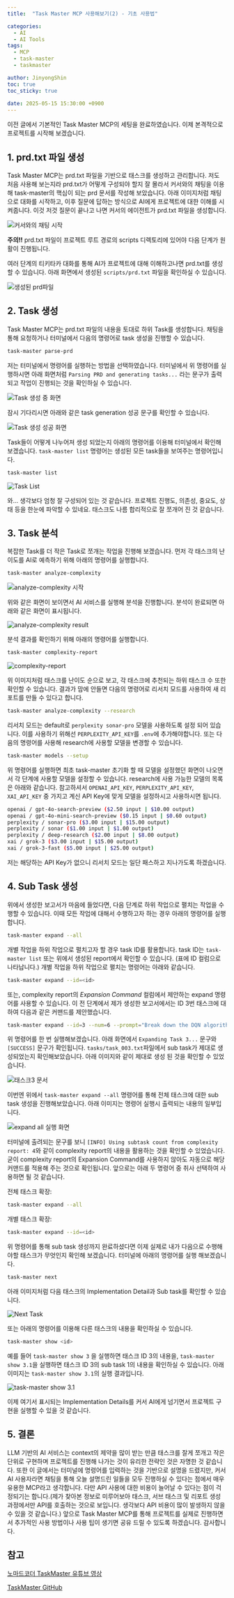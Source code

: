 ```yaml
---
title:  "Task Master MCP 사용해보기(2) - 기초 사용법"

categories:
  - AI
  - AI Tools
tags:
  - MCP
  - task-master
  - taskmaster

author: JinyongShin
toc: true
toc_sticky: true
 
date: 2025-05-15 15:30:00 +0900
---
```


이전 글에서 기본적인 Task Master MCP의 세팅을 완료하였습니다. 이제 본격적으로 프로젝트를 시작해 보겠습니다.

## 1. prd.txt 파일 생성

Task Master MCP는 prd.txt 파일을 기반으로 태스크를 생성하고 관리합니다. 저도 처음 사용해 보는지라 prd.txt가 어떻게 구성되야 할지 잘 몰라서 커서와의 채팅을 이용해 task-master의 핵심이 되는 prd 문서를 작성해 보았습니다. 아래 이미지처럼 채팅으로 대화를 시작하고, 이후 질문에 답하는 방식으로 AI에게 프로젝트에 대한 이해를 시켜줍니다. 이것 저것 질문이 끝나고 나면 커서의 에이전트가 prd.txt 파일을 생성합니다. 

![커서와의 채팅 시작](../assets/img/task_master_2/01_chat_history.png)

**주의!!** prd.txt 파일이 프로젝트 루트 경로의 scripts 디렉토리에 있어야 다음 단계가 원활이 진행됩니다.

여러 단계의 티키타카 대화를 통해 AI가 프로젝트에 대해 이해하고나면 prd.txt를 생성할 수 있습니다. 아래 화면에서 생성된 `scripts/prd.txt` 파일을 확인하실 수 있습니다.

![생성된 prd파일](../assets/img/task_master_2/02_prd_txt_file.png)

## 2. Task 생성

Task Master MCP는 prd.txt 파일의 내용을 토대로 하위 Task를 생성합니다. 채팅을 통해 요청하거나 터미널에서 다음의 명령어로 task 생성을 진행할 수 있습니다.

```bash
task-master parse-prd
```

저는 터미널에서 명령어를 실행하는 방법을 선택하였습니다. 터미널에서 위 명령어를 실행하시면 아래 화면처럼 `Parsing PRD and generating tasks...` 라는 문구가 출력되고 작업이 진행되는 것을 확인하실 수 있습니다.

![Task 생성 중 화면](../assets/img/task_master_2/03_parse_prd.png)

잠시 기다리시면 아래와 같은 task generation 성공 문구를 확인할 수 있습니다.

![Task 생성 성공 화면](../assets/img/task_master_2/04_success_task_gen.png)

Task들이 어떻게 나누어져 생성 되었는지 아래의 명령어를 이용해 터미널에서 확인해보겠습니다. `task-master list` 명령어는 생성된 모든 task들을 보여주는 명령어입니다.

```bash
task-master list
```

![Task List](../assets/img/task_master_2/05_task_list_cli.png)

와... 생각보다 엄청 잘 구성되어 있는 것 같습니다. 프로젝트 진행도, 의존성, 중요도, 상태 등을 한눈에 파악할 수 있네요. 태스크도 나름 합리적으로 잘 쪼개어 진 것 같습니다.

## 3. Task 분석 

복잡한 Task를 더 작은 Task로 쪼개는 작업을 진행해 보겠습니다. 먼저 각 태스크의 난이도를 AI로 예측하기 위해 아래의 명령어를 실행합니다.

```bash
task-master analyze-complexity
```

![analyze-complexity 시작](../assets/img/task_master_2/06_analyze_complexity.png)

위와 같은 화면이 보이면서 AI 서비스를 실행해 분석을 진행합니다. 분석이 완료되면 아래와 같은 화면이 표시됩니다.

![analyze-complexity result](../assets/img/task_master_2/07_complexity_result.png)

분석 결과를 확인하기 위해 아래의 명령어를 실행합니다.

```bash
task-master complexity-report
```

![complexity-report](../assets/img/task_master_2/08_complexity_report.png)

위 이미지처럼 태스크를 난이도 순으로 보고, 각 태스크에 추천되는 하위 태스크 수 또한 확인할 수 있습니다. 결과가 맘에 안들면 다음의 명령어로 리서치 모드를 사용하여 새 리포트를 만들 수 있다고 합니다.

```bash
task-master analyze-complexity --research
```

리서치 모드는 default로 `perplexity sonar-pro` 모델을 사용하도록 설정 되어 있습니다. 이를 사용하기 위해선 `PERPLEXITY_API_KEY`를 `.env`에 추가해야합니다. 또는 다음의 명령어를 사용해 research에 사용할 모델을 변경할 수 있습니다.

```bash
task-master models --setup
```

위 명령어를 실행하면 최초 task-master 초기화 할 때 모델을 설정했던 화면이 나오면서 각 단계에 사용할 모델을 설정할 수 있습니다. research에 사용 가능한 모델의 목록은 아래와 같습니다. 참고하셔서 `OPENAI_API_KEY`, `PERPLEXITY_API_KEY`, `XAI_API_KEY` 중 가지고 계신 API Key에 맞게 모델을 설정하시고 사용하시면 됩니다.

```bash
openai / gpt-4o-search-preview ($2.50 input | $10.00 output)
openai / gpt-4o-mini-search-preview ($0.15 input | $0.60 output)
perplexity / sonar-pro ($3.00 input | $15.00 output)
perplexity / sonar ($1.00 input | $1.00 output)
perplexity / deep-research ($2.00 input | $8.00 output)
xai / grok-3 ($3.00 input | $15.00 output)
xai / grok-3-fast ($5.00 input | $25.00 output)
```

저는 해당하는 API Key가 없으니 리서치 모드는 일단 패스하고 지나가도록 하겠습니다.

## 4. Sub Task 생성

위에서 생성한 보고서가 마음에 들었다면, 다음 단계로 하위 작업으로 펼치는 작업을 수행할 수 있습니다. 이때 모든 작업에 대해서 수행하고자 하는 경우 아래의 명령어를 실행합니다.

```bash
task-master expand --all
```

개별 작업을 하위 작업으로 펼치고자 할 경우 task ID를 활용합니다. task ID는 `task-master list` 또는 위에서 생성된 report에서 확인할 수 있습니다. (표에 ID 컬럼으로 나타납니다.) 개별 작업을 하위 작업으로 펼치는 명령어는 아래와 같습니다.

```bash
task-master expand --id=<id>
```

또는, complexity report의 *Expansion Command* 컬럼에서 제안하는 expand 명령어를 사용할 수 있습니다. 이 전 단계에서 제가 생성한 보고서에서는 ID 3번 태스크에 대하여 다음과 같은 커맨드를 제안했습니다.

```bash
task-master expand --id=3 --num=6 --prompt="Break down the DQN algorithm implementation into subtasks covering: 1) neural network model architecture, 2) replay buffer implementation, 3) training loop with epsilon-greedy exploration, 4) target network updating mechanism, 5) model saving/loading functionality, and 6) hyperparameter management and validation."
```

위 명령어를 한 번 실행해보겠습니다. 아래 화면에서 `Expanding Task 3...` 문구와 `[SUCCESS]` 문구가 확인됩니다. `tasks/task_003.txt`파일에서 sub task가 제대로 생성되었는지 확인해보았습니다. 아래 이미지와 같이 제대로 생성 된 것을 확인할 수 있었습니다.

![태스크3 문서](../assets/img/task_master_2/10_check_subtask.png)

이번엔 위에서 `task-master expand --all` 명령어를 통해 전체 태스크에 대한 sub task 생성을 진행해보았습니다. 아래 이미지는 명령어 실행시 출력되는 내용의 일부입니다.

![expand all 실행 화면](../assets/img/task_master_2/11_expand_all.png)

터미널에 출려되는 문구를 보니 `[INFO] Using subtask count from complexity report: 4`와 같이 complexity report의 내용을 활용하는 것을 확인할 수 있었습니다. 굳이 complexity report의 Expansion Command를 사용하지 않아도 자동으로 해당 커맨드를 적용해 주는 것으로 확인됩니다. 앞으로는 아래 두 명령어 중 취사 선택하여 사용하면 될 것 같습니다.

전체 태스크 확장:

```bash
task-master expand --all
```

개별 태스크 확장:

```bash
task-master expand --id=<id>
```

위 명령어를 통해 sub task 생성까지 완료하셨다면 이제 실제로 내가 다음으로 수행해야할 태스크가 무엇인지 확인해 보겠습니다. 터미널에 아래의 명령어를 실행 해보겠습니다.

```bash
task-master next
```

아래 이미지처럼 다음 태스크의 Implementation Detail과 Sub task를 확인할 수 있습니다.

![Next Task](../assets/img/task_master_2/12_task_master_next.png)

또는 아래의 명령어를 이용해 다른 태스크의 내용을 확인하실 수 있습니다.

```bash
task-master show <id>
```

예를 들어 `task-master show 3` 을 실행하면 태스크 ID 3의 내용을, `task-master show 3.1`을 실행하면 태스크 ID 3의 sub task 1의 내용을 확인하실 수 있습니다. 아래 이미지는 `task-master show 3.1`의 실행 결과입니다.

![task-master show 3.1](../assets/img/task_master_2/13_show.png)

이제 여기서 표시되는 Implementation Details를 커서 AI에게 넘기면서 프로젝트 구현을 실행할 수 있을 것 같습니다.

## 5. 결론

LLM 기반의 AI 서비스는 context의 제약을 많이 받는 만큼 태스크를 잘게 쪼개고 작은 단위로 구현하며 프로젝트를 진행해 나가는 것이 유리한 전략인 것은 자명한 것 같습니다. 또한 이 글에서는 터미널에 명령어를 입력하는 것을 기반으로 설명을 드렸지만, 커서 AI 사용자라면 채팅을 통해 오늘 설명드린 일들을 모두 진행하실 수 있다는 점에서 매우 유용한 MCP라고 생각합니다. 다만 API 사용에 대한 비용이 늘어날 수 있다는 점이 걱정되기는 합니다.(제가 찾아본 정보로 미루어보아 태스크, 서브 태스크 및 리포트 생성 과정에서만 API를 호출하는 것으로 보입니다. 생각보다 API 비용이 많이 발생하지 않을 수 있을 것 같습니다.) 앞으로 Task Master MCP를 통해 프로젝트를 실제로 진행하면서 추가적인 사용 방법이나 사용 팁이 생기면 공유 드릴 수 있도록 하겠습니다. 감사합니다.

## 참고
[노마드코더 TaskMaster 유튜브 영상](https://www.youtube.com/watch?v=ktr-4JjDsU0)

[TaskMaster GitHub](https://github.com/eyaltoledano/claude-task-master)